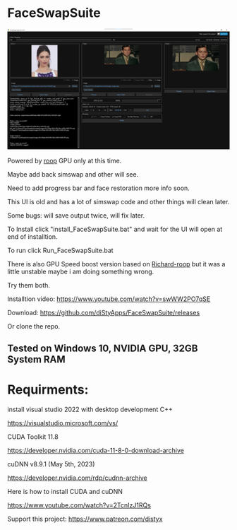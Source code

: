 # FaceSwapSuite

<img src="media/preview/0.5.3/1.png">

Powered by [roop](https://github.com/s0md3v/roop) GPU only at this time.

Maybe add back simswap and other will see.

Need to add  progress bar and face restoration more info soon.

This UI is old and has a lot of simswap code and other things will clean later.

Some bugs: will save output twice, will fix later.

To Install click "install_FaceSwapSuite.bat" and wait for the UI will open at end of installtion.

To run click Run_FaceSwapSuite.bat

There is also GPU Speed boost version based on [Richard-roop](https://github.com/RichardErkhov/Richard-roop) but it was a little unstable maybe i am doing something wrong.

Try them both.

Installtion video:
https://www.youtube.com/watch?v=swWW2PO7qSE

Download: 
https://github.com/diStyApps/FaceSwapSuite/releases

Or clone the repo.

## Tested on Windows 10, NVIDIA GPU, 32GB System RAM



# Requirments: 

install visual studio 2022 with desktop development C++

https://visualstudio.microsoft.com/vs/

CUDA Toolkit 11.8 

https://developer.nvidia.com/cuda-11-8-0-download-archive

cuDNN v8.9.1 (May 5th, 2023)

 https://developer.nvidia.com/rdp/cudnn-archive

Here is how to install CUDA and cuDNN 

https://www.youtube.com/watch?v=2TcnIzJ1RQs


Support this project: https://www.patreon.com/distyx

